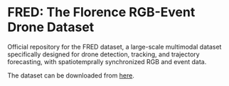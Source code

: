 # FRED: The Florence RGB-Event Drone Dataset

Official repository for the FRED dataset, a large-scale multimodal dataset specifically designed for drone detection, tracking, and trajectory forecasting, with spatiotemprally synchronized RGB and event data.

The dataset can be downloaded from [here](https://drive.google.com/drive/folders/1pISIErXOx76xmCqkwhS3-azWOMlTKZMp?usp=share_link).